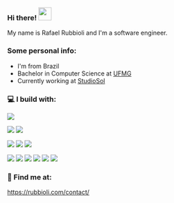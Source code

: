 ### Hi there! <img src="https://raw.githubusercontent.com/MartinHeinz/MartinHeinz/master/wave.gif" width="30px">

My name is Rafael Rubbioli and I'm a software engineer.

### Some personal info:
- I'm from Brazil
- Bachelor in Computer Science at [UFMG](https://www.dcc.ufmg.br/dcc/)
- Currently working at [StudioSol](https://www.studiosol.com.br/)

### 💻 I build with:
![](https://img.shields.io/badge/OS-Linux-informational?style=flat&logo=linux&logoColor=white&color=blue)

![](https://img.shields.io/badge/Lang-Go-informational?style=flat&logo=go&logoColor=white&color=blue)
![](https://img.shields.io/badge/Lang-Python-informational?style=flat&logo=python&logoColor=white&color=blue)

![](https://img.shields.io/badge/Tools-GraphQL-informational?style=flat&logo=graphql&logoColor=white&color=blue)
![](https://img.shields.io/badge/Tools-Rest-informational?style=flat&logo=elastic&logoColor=white&color=blue)
![](https://img.shields.io/badge/Tools-gRPC-informational?style=flat&logo=grpc&logoColor=white&color=blue)

![](https://img.shields.io/badge/Tools-Docker-informational?style=flat&logo=docker&logoColor=white&color=blue)
![](https://img.shields.io/badge/Tools-Kubernetes-informational?style=flat&logo=kubernetes&logoColor=white&color=blue)
![](https://img.shields.io/badge/Tools-Mariadb-informational?style=flat&logo=mariadb&logoColor=white&color=blue)
![](https://img.shields.io/badge/Tools-Influxdb-informational?style=flat&logo=influxdb&logoColor=white&color=blue)
![](https://img.shields.io/badge/Tools-Grafana-informational?style=flat&logo=grafana&logoColor=white&color=blue)
![](https://img.shields.io/badge/Tools-ElasticSearch-informational?style=flat&logo=elastic&logoColor=white&color=blue)

### 💬 Find me at:
https://rubbioli.com/contact/


